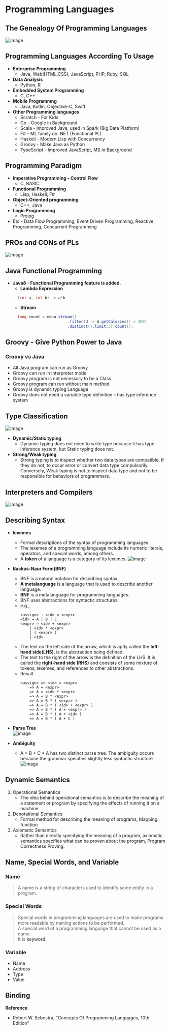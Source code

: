 # Programming Languages

## The Genealogy Of Programming Languages
![image](https://user-images.githubusercontent.com/64727012/168456695-3439ce55-a9e6-4a29-8241-1768aafe45d0.png)

## Programming Languages According To Usage
* <strong>Enterprise Programming</strong>
  * Java, Web(HTML,CSS), JavaScript, PHP, Ruby, SQL 
* <strong>Data Analysis</strong>
  * Python, R
* <strong>Embedded System Programming</strong>
  * C, C++ 
* <strong>Mobile Programmng</strong>
  * Java, Kotlin, Objective-C, Swift 
* <strong>Other Programming languages</strong>
  * Scratch - For Kids
  * Go - Google in Background
  * Scala - Improved Java, used in Spark (Big Data Platform)
  * F# - ML family on .NET (Functional PL)
  * Haskell - Modern Lisp with Concurrency
  * Groovy - Make Java as Python
  * TypeScript - Improved JavaScript, MS in Background

## Programming Paradigm
* <strong>Imperative Programming - Control Flow</strong>
  * C, BASIC 
* <strong>Functional Programming</strong>
  * Lisp, Haskell, F#
* <strong>Object-Oriented programming</strong>
  * C++, Java 
* <strong>Logic Programming</strong>
  * Prolog 
* Etc - Data Flow Programming, Event Driven Programming, Reactive Programming, Concurrent Programming

## PROs and CONs of PLs
![image](https://user-images.githubusercontent.com/64727012/168457045-2e993065-15e5-42d8-8c8e-4eaf9874ce75.png)

## Java Functional Programming
* <strong>Java8 - Functional Programming feature is added.</strong>
  * <strong>Lambda Expression</strong>
  ```java
    (int a, int b) -> a*b
  ```
  * <strong>Stream</strong>
  ```java
    long count = menu.stream()
		                  .filter(d -> d.getCalories() > 300)
		                  .distinct().limit(3).count();
  ```
## Groovy - Give Python Power to Java

### Groovy vs Java
* All Java program can run as Groovy
* Groovy can run in interpreter mode
* Groovy program is not necessary to be a Class
* Groovy program can run without main method
* Groovy is dynamic typing Language
* Groovy does not need a variable type definition – has type inference system

## Type Classification
![image](https://user-images.githubusercontent.com/64727012/168457368-7b6b91b3-f5d2-4e94-a986-35ba78e45bc2.png)
* <strong>Dynamic/Static typing</strong>
  * Dynamic typing does not need to write type because it has type inference system, but Static typing does not. 
* <strong>Strong/Weak typing</strong>
  * Strong typing is to inspect whether two data types are compatible, if they do not, to occur error or convert data type compulsorily. Conversely, Weak typing is not to inspect data type and not to be responsible for behaviors of programmers.  

## Interpreters and Compilers
![image](https://user-images.githubusercontent.com/64727012/168457685-b14da7da-b9b7-4b23-8e9a-e73a003c3177.png)

## Describing Syntax
* <strong>lexemes</strong>
  * Formal descriptions of the syntax of programming languages.
  * The lexemes of a programming language include its numeric literals, operators, and special words, among others.
  * A <strong>token</strong> of a language is a category of its lexemes.
![image](https://user-images.githubusercontent.com/64727012/168474520-daf51c8c-852f-48c5-930c-bf7a7a4631d4.png)

* <strong>Backus-Naur Form(BNF)</strong>
  * BNF is a natural notation for describing syntax.
  * <strong>A metalanguage</strong> is a language that is used to describe another language.
  * <strong>BNF</strong> is a metalanguage for programming languages.
  * BNF uses abstractions for syntactic structures.
  * e.g., 
	```
	<assign> → <id> = <expr>
	<id> → A | B | C
	<expr> → <id> + <expr>
		| <id> * <expr>
		| ( <expr> )
		| <id>
	```
  * The text on the left side of the arrow, which is aptly called the <strong>left-hand side(LHS)</strong>, is the abstraction being defined.
  * The text to the right of the arrow is the definition of the LHS. It is called the <strong>right-hand side (RHS)</strong> and consists of some mixture of tokens, lexemes, and references to other abstractions.
  * Result
  	```
	<assign> => <id> = <expr>
		=> A = <expr>
		=> A = <id> * <expr>
		=> A = B * <expr>
		=> A = B * ( <expr> )
		=> A = B * ( <id> + <expr> )
		=> A = B * ( A + <expr> )
		=> A = B * ( A + <id> )
		=> A = B * ( A + C )
	```

* <strong>Parse Tree</strong> <br/>
![image](https://user-images.githubusercontent.com/64727012/168476108-293f284b-641d-45cc-b7df-0ccc5038897c.png)

* <strong>Ambiguity</strong>
  * A = B + C * A has two distinct parse tree. The ambiguity occurs because the grammar specifies slightly less syntactic structure<br/>
![image](https://user-images.githubusercontent.com/64727012/168476256-e496121a-cd86-4c1c-8d8d-f2d019f28c39.png)

## Dynamic Semantics
1. Operational Semantics
    * The idea behind operational semantics is to describe the meaning of a statement or program by specifying the effects of running it on a machine.
2. Denotational Semantics
    * Formal method for describing the meaning of programs, Mapping function
3. Axiomatic Semantics
    * Rather than directly specifying the meaning of a program, axiomatic semantics specifies what can be proven about the program, Program Correctness Proving.

## Name, Special Words, and Variable
### Name
> A name is a string of characters used to identify some entity in a program.
### Special Words
> Special words in programming languages are used to make programs more readable by naming actions to be performed.<br/>
> A special word of a programming language that cannot be used as a name.<br/>
> It is <strong>keyword.</strong>
### Variable
* Name
* Address
* Type
* Value

## Binding


<strong>Reference</strong>
* Robert W. Sebestra, "Concepts Of Programming Languages, 10th Edition"

